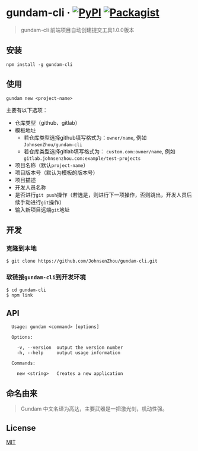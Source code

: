 # gundam-cli &middot;  [![PyPI](https://img.shields.io/pypi/status/Django.svg)]()  [![Packagist](https://img.shields.io/packagist/l/doctrine/orm.svg)](https://github.com/JohnsenZhou/gundam-cli/blob/master/LICENSE)

> gundam-cli 前端项目自动创建提交工具1.0.0版本

## 安装
```
npm install -g gundam-cli
```

## 使用

```
gundam new <project-name>
```

主要有以下选项：

- 仓库类型（github、gitlab）
- 模板地址
	- 若仓库类型选择github填写格式为：`owner/name`, 例如`JohnsenZhou/gundam-cli`
	- 若仓库类型选择gitlab填写格式为： `custom.com:owner/name`, 例如`gitlab.johnsenzhou.com:example/test-projects`
- 项目名称（默认`project-name`）
- 项目版本号（默认为模板的版本号）
- 项目描述
- 开发人员名称
- 是否进行`git push`操作（若选是，则进行下一项操作，否则跳出，开发人员后续手动进行`git`操作）
- 输入新项目远端`git`地址

## 开发

### 克隆到本地
```
$ git clone https://github.com/JohnsenZhou/gundam-cli.git
```

### 软链接`gundam-cli`到开发环境
```
$ cd gundam-cli
$ npm link
```

## API
```
  Usage: gundam <command> [options]

  Options:

    -v, --version  output the version number
    -h, --help     output usage information

  Commands:

    new <string>   Creates a new application
```

## 命名由来
> Gundam 中文名译为高达，主要武器是一把激光剑，机动性强。

## License
[MIT](https://github.com/JohnsenZhou/gundam-cli/blob/master/LICENSE)
